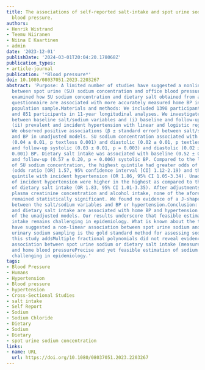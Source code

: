 ```yaml
---
title: The associations of self-reported salt-intake and spot urine sodium with home
  blood pressure.
authors:
- Henrik Wistrand
- Teemu Niiranen
- Niina E Kaartinen
- admin
date: '2023-12-01'
publishDate: '2024-03-01T20:04:20.178068Z'
publication_types:
- article-journal
publication: '*Blood pressure*'
doi: 10.1080/08037051.2023.2203267
abstract: 'Purpose: A limited number of studies have suggested a nonlinear association
  between spot urine (SU) sodium concentration and office blood pressure (BP). We
  examined how SU sodium concentration and dietary salt obtained from a food frequency
  questionnaire are associated with more accurately measured home BP in a large, nationwide
  population sample.Materials and methods: We included 1398 participants in cross-sectional
  and 851 participants in 11-year longitudinal analyses. We investigated associations
  between baseline salt/sodium variables and (i) baseline and follow-up home BP; and
  (ii) prevalent and incident hypertension with linear and logistic regression models.Results:
  We observed positive associations (β ± standard error) between salt/sodium variables
  and BP in unadjusted models. SU sodium concentration associated with baseline systolic
  (0.04 ± 0.01, p textless 0.001) and diastolic (0.02 ± 0.01, p textless 0.001) BP
  and follow-up systolic (0.03 ± 0.01, p = 0.003) and diastolic (0.02 ± 0.01, p textless
  0.001) BP. Dietary salt intake was associated with baseline (0.52 ± 0.19, p = 0.008)
  and follow-up (0.57 ± 0.20, p = 0.006) systolic BP. Compared to the lowest quintile
  of SU sodium concentration, the highest quintile had greater odds of prevalent hypertension
  (odds ratio [OR] 1.57, 95% confidence interval [CI] 1.12-2.19) and the second highest
  quintile with incident hypertension (OR 1.86, 95% CI 1.05-3.34). Unadjusted odds
  of incident hypertension were higher in the highest as compared to the lowest quintile
  of dietary salt intake (OR 1.83, 95% CI 1.01-3.35). After adjustments for sex, age,
  plasma creatinine concentration and alcohol intake, none of the aforementioned associations
  remained statistically significant. We found no evidence of a J-shaped association
  between the salt/sodium variables and BP or hypertension.Conclusion: SU sodium concentration
  and dietary salt intake are associated with home BP and hypertension only in some
  of the unadjusted models. Our results underscore that feasible estimation of sodium
  intake remains challenging in epidemiology. What is known about the topicSome studies
  have suggested a non-linear association between spot urine sodium and blood pressure24-hour
  urinary sodium sampling is the gold standard method for assessing sodium intakeWhat
  this study addsMultiple fractional polynomials did not reveal evidence of a J-shaped
  association between spot urine sodium or dietary salt intake (measured by a questionnaire)
  and home blood pressurePrecise and yet feasible estimation of sodium intake remains
  challenging in epidemiology.'
tags:
- Blood Pressure
- Humans
- Hypertension
- Blood pressure
- hypertension
- Cross-Sectional Studies
- salt intake
- Self Report
- Sodium
- Sodium Chloride
- Dietary
- Sodium
- Dietary
- spot urine sodium concentration
links:
- name: URL
  url: https://doi.org/10.1080/08037051.2023.2203267
---
```

